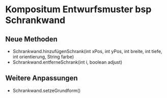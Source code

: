 # Kompositum Entwurfsmuster bsp Schrankwand
## Neue Methoden
 * Schrankwand.hinzufügenSchrank(int xPos, int yPos, int breite, int tiefe, int orientierung, String farbe)
 * Schrankwand.entferneSchrank(int i, boolean adjust)

## Weitere Anpassungen
* Schrankwand.setzeGrundform()

